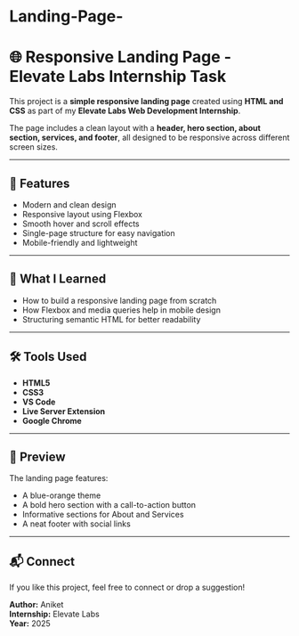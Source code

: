 # Landing-Page-
# 🌐 Responsive Landing Page - Elevate Labs Internship Task

This project is a **simple responsive landing page** created using **HTML and CSS** as part of my **Elevate Labs Web Development Internship**.

The page includes a clean layout with a **header, hero section, about section, services, and footer**, all designed to be responsive across different screen sizes.

---

## 🚀 Features
- Modern and clean design  
- Responsive layout using Flexbox  
- Smooth hover and scroll effects  
- Single-page structure for easy navigation  
- Mobile-friendly and lightweight  

---

## 🧠 What I Learned
- How to build a responsive landing page from scratch  
- How Flexbox and media queries help in mobile design  
- Structuring semantic HTML for better readability  

---

## 🛠️ Tools Used
- **HTML5**
- **CSS3**
- **VS Code**
- **Live Server Extension**
- **Google Chrome**

---

## 📸 Preview
The landing page features:
- A blue-orange theme  
- A bold hero section with a call-to-action button  
- Informative sections for About and Services  
- A neat footer with social links  

---

## 📬 Connect
If you like this project, feel free to connect or drop a suggestion!

**Author:** Aniket  
**Internship:** Elevate Labs  
**Year:** 2025
